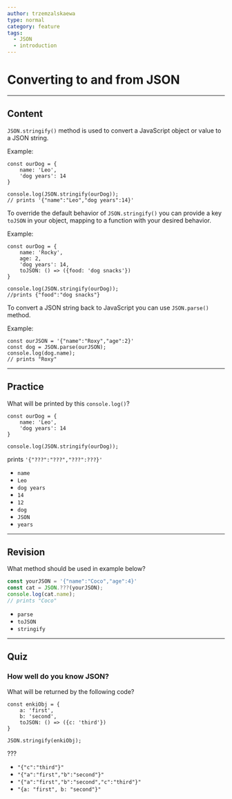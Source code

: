 ```yaml
---
author: trzemzalskaewa
type: normal
category: feature
tags:
  - JSON
  - introduction
---
```


# Converting to and from JSON


---

## Content

`JSON.stringify()` method is used to convert a JavaScript object or value to a JSON string.

Example:

```plain-text
const ourDog = {
    name: 'Leo',
    'dog years': 14
}

console.log(JSON.stringify(ourDog));
// prints '{"name":"Leo","dog years":14}'
```

To override the default behavior of `JSON.stringify()` you can provide a key `toJSON` in your object, mapping to a function with your desired behavior.

Example:

```plain-text
const ourDog = {
    name: 'Rocky',
    age: 2,
    'dog years': 14,
    toJSON: () => ({food: 'dog snacks'})
}

console.log(JSON.stringify(ourDog));
//prints {"food":"dog snacks"}
```

To convert a JSON string back to JavaScript you can use `JSON.parse()` method.

Example:

```plain-text
const ourJSON = '{"name":"Roxy","age":2}'
const dog = JSON.parse(ourJSON);
console.log(dog.name);
// prints "Roxy"
```


---

## Practice

What will be printed by this `console.log()`?

```plain-text
const ourDog = {
    name: 'Leo',
    'dog years': 14
}

console.log(JSON.stringify(ourDog));
```

prints `'{"???":"???","???":???}'`

- `name`
- `Leo`
- `dog years`
- `14`
- `12`
- `dog`
- `JSON`
- `years`


---

## Revision

What method should be used in example below?

```javascript
const yourJSON = '{"name":"Coco","age":4}'
const cat = JSON.???(yourJSON);
console.log(cat.name);
// prints "Coco"
```

- `parse`
- `toJSON`
- `stringify`


---

## Quiz

### How well do you know JSON?


What will be returned by the following code?

```plain-text
const enkiObj = {
    a: 'first',
    b: 'second',
    toJSON: () => ({c: 'third'})
}

JSON.stringify(enkiObj);
```

???

- `"{"c":"third"}"`
- `"{"a":"first","b":"second"}"`
- `"{"a":"first","b":"second","c":"third"}"`
- `"{a: "first", b: "second"}"`
 
